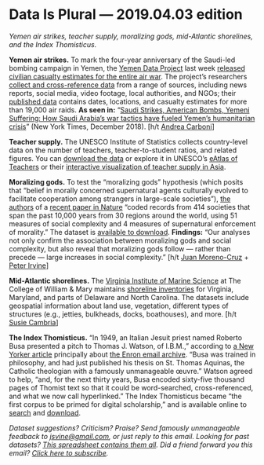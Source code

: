 Data Is Plural — 2019.04.03 edition
===================================

*Yemen air strikes, teacher supply, moralizing gods, mid-Atlantic shorelines, and the Index Thomisticus.*


__Yemen air strikes.__ To mark the four-year anniversary of the Saudi-led bombing campaign in Yemen, the [Yemen Data Project](http://yemendataproject.org/) last week [released civilian casualty estimates for the entire air war](https://twitter.com/YemenData/status/1110285476244520960). The project’s researchers [collect and cross-reference data](http://yemendataproject.org/methodology-1.html) from a range of sources, including news reports, social media, video footage, local authorities, and NGOs; their [published data](http://yemendataproject.org/data.html) contains dates, locations, and casualty estimates for more than 19,000 air raids. __As seen in:__ “[Saudi Strikes, American Bombs, Yemeni Suffering: How Saudi Arabia’s war tactics have fueled Yemen’s humanitarian crisis](https://www.nytimes.com/interactive/2018/12/27/world/middleeast/saudi-arabia-war-tactics-yemen-humanitarian-crisis.html)” (New York Times, December 2018). [h/t [Andrea Carboni](https://twitter.com/a_carboni/status/1110296341652144128)]


__Teacher supply.__ The UNESCO Institute of Statistics collects country-level data on the number of teachers, teacher-to-student ratios, and related figures. You can [download the data](http://data.uis.unesco.org/index.aspx?queryid=180) or explore it in UNESCO’s [eAtlas of Teachers](https://tellmaps.com/uis/teachers/#!/tellmap/873758989) or their [interactive visualization of teacher supply in Asia](http://uis.unesco.org/misc/uis/teachers.html).


__Moralizing gods.__ To test the “moralizing gods” hypothesis (which posits that “belief in morally concerned supernatural agents culturally evolved to facilitate cooperation among strangers in large-scale societies”), [the authors](http://seshatdatabank.info/nature-paper-on-moralizing-gods/) of a [recent paper in Nature](https://www.nature.com/articles/s41586-019-1043-4) “coded records from 414 societies that span the past 10,000 years from 30 regions around the world, using 51 measures of social complexity and 4 measures of supernatural enforcement of morality.” The dataset is [available to download](http://seshatdatabank.info/datasets/). __Findings:__ “Our analyses not only confirm the association between moralizing gods and social complexity, but also reveal that moralizing gods follow — rather than precede — large increases in social complexity.” [h/t [Juan Moreno-Cruz](https://twitter.com/jmorenocruz/status/1111720070068080640) + [Peter Irvine](https://twitter.com/peteirvine/status/1111362490229764097)]


__Mid-Atlantic shorelines.__ The [Virginia Institute of Marine Science](https://www.vims.edu/) at The College of William & Mary maintains [shoreline inventories](https://www.vims.edu/ccrm/research/inventory/index.php) for Virginia, Maryland, and parts of Delaware and North Carolina. The datasets include geospatial information about land use, vegetation, different types of structures (e.g., jetties, bulkheads, docks, boathouses), and more. [h/t [Susie Cambria](https://twitter.com/susiecambria)]


__The Index Thomisticus.__ “In 1949, an Italian Jesuit priest named Roberto Busa presented a pitch to Thomas J. Watson, of I.B.M.,” according to [a New Yorker article](https://www.newyorker.com/magazine/2017/07/24/what-the-enron-e-mails-say-about-us) principally about [the Enron email archive](https://www.data-is-plural.com/archive/2017-07-26-edition). “Busa was trained in philosophy, and had just published his thesis on St. Thomas Aquinas, the Catholic theologian with a famously unmanageable œuvre.” Watson agreed to help, “and, for the next thirty years, Busa encoded sixty-five thousand pages of Thomist text so that it could be word-searched, cross-referenced, and what we now call hyperlinked.” The Index Thomisticus became “the first corpus to be primed for digital scholarship,” and is available online to [search](http://www.corpusthomisticum.org/it/index.age) and [download](https://itreebank.marginalia.it/view/download.php).


*Dataset suggestions? Criticism? Praise? Send famously unmanageable feedback to <jsvine@gmail.com>, or just reply to this email. Looking for past datasets? [This spreadsheet contains them all](https://docs.google.com/spreadsheets/d/1wZhPLMCHKJvwOkP4juclhjFgqIY8fQFMemwKL2c64vk). Did a friend forward you this email? [Click here to subscribe](https://tinyletter.com/data-is-plural).*